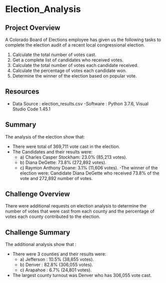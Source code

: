 # Election_Analysis

## Project Overview 
A Colorado Board of Elections employee has given us the following tasks to complete the election audit of a recent local congressional election. 

1. Calculate the total number of votes cast. 
2. Get a complete list of candidates who received votes. 
3. Calculate the total number of votes each candidate received. 
4. Calculate the percentage of votes each candidate won. 
5. Determine the winner of the election based on popular vote. 

## Resources 
- Data Source : election_results.csv
-Software : Python 3.7.6, Visual Studio Code 1.45.1

## Summary 
The analysis of the election show that: 
- There were total of 369,711 vote cast in the election.
- The Candidates and their results were:
  - a) Charles Casper Stockham: 23.0% (85,213 votes).
  - b) Diana DeGette: 73.8% (272,892 votes).
  - c) Raymon Anthony Doane: 3.1% (11,606 votes).
-The winner of the election were:
  Candidate Diana DeGette who received 73.8% of the vote and 272,892 number of votes.
  
## Challenge Overview
There were additional requests on election analysis to determine the number of votes that were cast from each county and the percentage of votes each county contributed to the election.

## Challenge Summary
The additional analysis show that : 
- There were 3 counties and their results were:
  - a) Jefferson : 10.5% (38,855 votes).
  - b) Denver : 82.8% (306,055 votes).
  - c) Arapahoe : 6.7% (24,801 votes).
- The largest county turnout was Denver who has 306,055 vote cast. 
